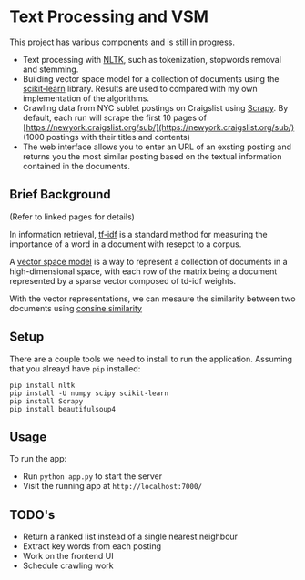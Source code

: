 # Text Processing and VSM

This project has various components and is still in progress.

* Text processing with [NLTK](http://www.nltk.org/), such as tokenization, stopwords removal and stemming.
* Building vector space model for a collection of documents using the [scikit-learn](http://scikit-learn.org/stable/index.html) library. Results are used to compared with my own implementation of the algorithms.
* Crawling data from NYC sublet postings on Craigslist using [Scrapy](http://doc.scrapy.org/en/latest/index.html). By default, each run will scrape the first 10 pages of [https://newyork.craigslist.org/sub/](https://newyork.craigslist.org/sub/) (1000 postings with their titles and contents) 
* The web interface allows you to enter an URL of an exsting posting and returns you the most similar posting based on the textual information contained in the documents.

## Brief Background

(Refer to linked pages for details)

In information retrieval, [tf-idf](http://en.wikipedia.org/wiki/Tf%E2%80%93idf) is a standard method for measuring the importance of a word in a document with resepct to a corpus. 

A [vector space model](http://en.wikipedia.org/wiki/Vector_space_model) is a way to represent a collection of documents in a high-dimensional space, with each row of the matrix being a document represented by a sparse vector composed of td-idf weights.

With the vector representations, we can mesaure the similarity between two documents using [consine similarity](http://en.wikipedia.org/wiki/Cosine_similarity)

## Setup

There are a couple tools we need to install to run the application. Assuming that you alreayd have `pip` installed:

```
pip install nltk
pip install -U numpy scipy scikit-learn
pip install Scrapy
pip install beautifulsoup4
```

## Usage

To run the app:

* Run `python app.py` to start the server
* Visit the running app at `http://localhost:7000/`

## TODO's

* Return a ranked list instead of a single nearest neighbour
* Extract key words from each posting
* Work on the frontend UI
* Schedule crawling work